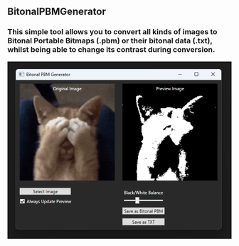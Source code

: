 ## BitonalPBMGenerator
### This simple tool allows you to convert all kinds of images to Bitonal Portable Bitmaps (.pbm) or their bitonal data (.txt), whilst being able to change its contrast during conversion.
![Preview](images/preview.png)